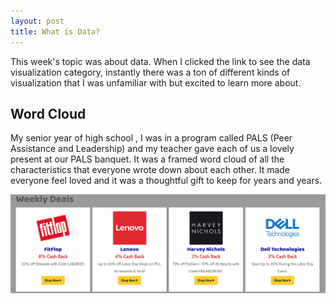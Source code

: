 ```yaml
---
layout: post
title: What is Data?
---
```


This week's topic was about data. When I clicked the link to see the data visualization category, instantly there was a ton of different kinds of visualization that I was unfamiliar with but excited to learn more about. 
<br/>

## Word Cloud

My senior year of high school , I was in a program called PALS (Peer Assistance and Leadership) and my teacher gave each of us a lovely present at our PALS banquet. It was a framed word cloud of all the characteristics that everyone wrote down about each other. It made everyone feel loved and it was a thoughtful gift to keep for years and years. 
<br/>

<p>
    <img src="/weeklydeals.png">
</p>
